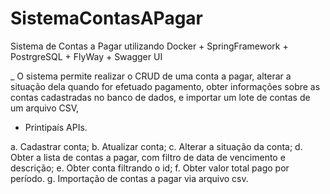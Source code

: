 # SistemaContasAPagar
Sistema de Contas a Pagar utilizando Docker + SpringFramework + PostrgreSQL + FlyWay + Swagger UI


_ O sistema permite realizar o CRUD de uma conta a pagar, alterar a situação dela quando for efetuado pagamento, obter informações sobre as contas
cadastradas no banco de dados, e importar um lote de contas de um arquivo CSV,

- Printipaís APIs.

a. Cadastrar conta;
b. Atualizar conta;
c. Alterar a situação da conta;
d. Obter a lista de contas a pagar, com filtro de data de vencimento e descrição;
e. Obter conta filtrando o id;
f. Obter valor total pago por período.
g. Importação de contas a pagar via arquivo csv.

